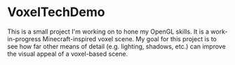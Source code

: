 # VoxelTechDemo
This is a small project I'm working on to hone my OpenGL skills. It is a work-in-progress Minecraft-inspired voxel scene. My goal for this project is to see how far other means of detail (e.g. lighting, shadows, etc.) can improve the visual appeal of a voxel-based scene.
